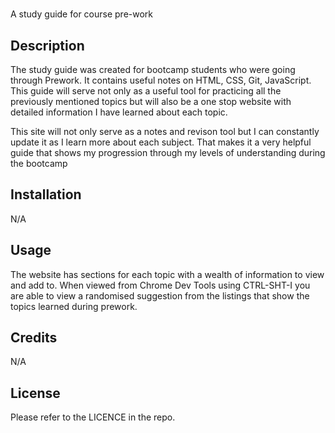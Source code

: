 # <PreWork Study Guide Website>
A study guide for course pre-work

## Description

The study guide was created for bootcamp students who were going through Prework. It contains useful notes on HTML, CSS, Git, JavaScript. 
This guide will serve not only as a useful tool for practicing all the previously mentioned topics but will also be a one stop website with detailed information I have learned about each topic. 

This site will not only serve as a notes and revison tool but I can constantly update it as I learn more about each subject. That makes it a very helpful guide that shows my progression through my levels of understanding during the bootcamp

## Installation

N/A

## Usage

The website has sections for each topic with a wealth of information to view and add to. When viewed from Chrome Dev Tools using CTRL-SHT-I you are able to view a randomised suggestion from the listings that show the topics learned during prework. 
## Credits

N/A

## License

Please refer to the LICENCE in the repo.


